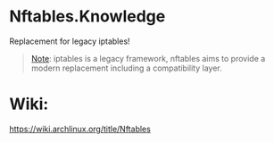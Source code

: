 # Nftables.Knowledge
Replacement for legacy iptables!

>[Note](https://wiki.archlinux.org/title/Iptables): iptables is a legacy framework, nftables aims to provide a modern replacement including a compatibility layer.

# Wiki:
https://wiki.archlinux.org/title/Nftables
